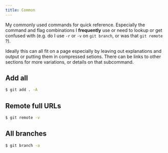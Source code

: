 ```yaml
---
title: Common
---
```


My commonly used commands for quick reference. Especially the command and flag combinations I **frequently** use or need to lookup or get confused with (e.g. do I use `-r` or `-v` on `git branch`, or was that `git remote` ?).

Ideally this can all fit on a page especially by leaving out explanations and output or putting them in compressed setions. There can be links to other sections for more variations, or details on that subcommand.


## Add all

```sh
$ git add . -A
```

## Remote full URLs

```sh
$ git remote -v
```

## All branches

```sh
$ git branch -a
```

